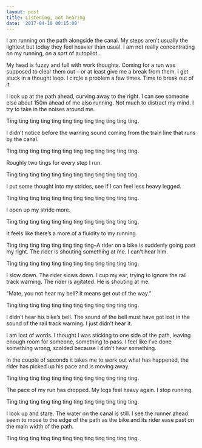 ```yaml
---
layout: post
title: Listening, not hearing
date: '2017-04-10 00:15:00'
---
```

I am running on the path alongside the canal. My steps aren’t usually the lightest but today they feel heavier than usual. I am not really concentrating on my running, on a sort of autopilot..

My head is fuzzy and full with work thoughts. Coming for a run was supposed to clear them out – or at least give me a break from them. I get stuck in a thought loop. I circle a problem a few times. Time to break out of it.

I look up at the path ahead, curving away to the right. I can see someone else about 150m ahead of me also running. Not much to distract my mind. I try to take in the noises around me.

Ting ting ting ting ting ting ting ting ting ting ting ting.

I didn’t notice before the warning sound coming from the train line that runs by the canal.

Ting ting ting ting ting ting ting ting ting ting ting ting.

Roughly two tings for every step I run.

Ting ting ting ting ting ting ting ting ting ting ting ting.

I put some thought into my strides, see if I can feel less heavy legged.

Ting ting ting ting ting ting ting ting ting ting ting ting.

I open up my stride more.

Ting ting ting ting ting ting ting ting ting ting ting ting.

It feels like there’s a more of a fluidity to my running.

Ting ting ting ting ting ting ting ting–A rider on a bike is suddenly going past my right. The rider is shouting something at me. I can’t hear him.

Ting ting ting ting ting ting ting ting ting ting ting ting.

I slow down. The rider slows down. I cup my ear, trying to ignore the rail track warning. The rider is agitated. He is shouting at me.

“Mate, you not hear my bell? It means get out of the way.”

Ting ting ting ting ting ting ting ting ting ting ting ting.

I didn’t hear his bike’s bell. The sound of the bell must have got lost in the sound of the rail track warning. I just didn’t hear it.

I am lost of words. I thought I was sticking to one side of the path, leaving enough room for someone, something to pass. I feel like I’ve done something wrong, scolded because I didn’t hear something.

In the couple of seconds it takes me to work out what has happened, the rider has picked up his pace and is moving away.

Ting ting ting ting ting ting ting ting ting ting ting ting.

The pace of my run has dropped. My legs feel heavy again. I stop running.

Ting ting ting ting ting ting ting ting ting ting ting ting.

I look up and stare. The water on the canal is still. I see the runner ahead seem to move to the edge of the path as the bike and its rider ease past on the main width of the path.

Ting ting ting ting ting ting ting ting ting ting ting ting.

